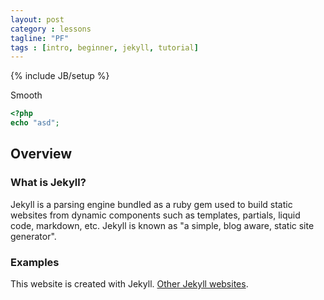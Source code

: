```yaml
---
layout: post
category : lessons
tagline: "PF"
tags : [intro, beginner, jekyll, tutorial]
---
```

{% include JB/setup %}

Smooth

```php
<?php
echo "asd";
```
<script src="https://gist.github.com/antitoxic/2488703.js"> </script>

## Overview 

### What is Jekyll?

Jekyll is a parsing engine bundled as a ruby gem used to build static websites from
dynamic components such as templates, partials, liquid code, markdown, etc. Jekyll is known as "a simple, blog aware, static site generator".

### Examples

This website is created with Jekyll. [Other Jekyll websites](https://github.com/mojombo/jekyll/wiki/Sites).
